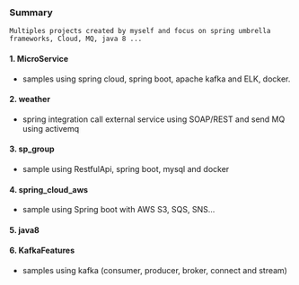 ### Summary
`Multiples projects created by myself and focus on spring umbrella frameworks, Cloud, MQ, java 8 ...`

####  1. MicroService
  * samples using spring cloud, spring boot, apache kafka and ELK, docker.
####  2. weather
  * spring integration call external service using SOAP/REST and send MQ using activemq
####  3. sp_group
  * sample using RestfulApi, spring boot, mysql and docker
#### 4. spring_cloud_aws
  * sample using Spring boot with AWS S3, SQS, SNS...
#### 5. java8
#### 6. KafkaFeatures
  * samples using kafka (consumer, producer, broker, connect and stream)
